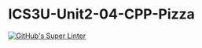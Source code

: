 # ICS3U-Unit2-04-CPP-Pizza

[![GitHub's Super Linter](https://github.com/dbcalitis/ICS3U-Unit2-04-CPP-Pizza/workflows/GitHub's%20Super%20Linter/badge.svg)](https://github.com/dbcalitis/ICS3U-Unit2-04-CPP-Pizza/actions)
